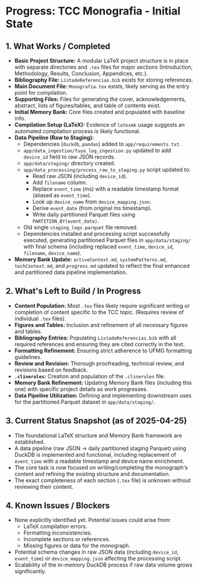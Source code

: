 # Progress: TCC Monografia - Initial State

## 1. What Works / Completed

-   **Basic Project Structure:** A modular LaTeX project structure is in place with separate directories and `.tex` files for major sections (Introduction, Methodology, Results, Conclusion, Appendices, etc.).
-   **Bibliography File:** `ListadeReferencias.bib` exists for storing references.
-   **Main Document File:** `Monografia.tex` exists, likely serving as the entry point for compilation.
-   **Supporting Files:** Files for generating the cover, acknowledgements, abstract, lists of figures/tables, and table of contents exist.
-   **Initial Memory Bank:** Core files created and populated with baseline info.
-   **Compilation Setup (LaTeX):** Evidence of `latexmk` usage suggests an automated compilation process is likely functional.
-   **Data Pipeline (Raw to Staging):**
    -   Dependencies (`duckdb`, `pandas`) added to `app/requirements.txt`.
    -   `app/data_ingestion/tuya_log_ingestion.py` updated to add `device_id` field to raw JSON records.
    -   `app/data/staging/` directory created.
    -   `app/data_processing/process_raw_to_staging.py` script updated to:
        - Read raw JSON (including `device_id`).
        - Add `filename` column.
        - Replace `event_time` (ms) with a readable timestamp format (aliased as `event_time`).
        - Look up `device_name` from `device_mapping.json`.
        - Derive `event_date` (from original ms timestamp).
        - Write daily partitioned Parquet files using `PARTITION_BY(event_date)`.
    -   Old single `staging_logs.parquet` file removed.
    -   Dependencies installed and processing script successfully executed, generating partitioned Parquet files in `app/data/staging/` with final schema (including replaced `event_time`, `device_id`, `filename`, `device_name`).
-   **Memory Bank Update:** `activeContext.md`, `systemPatterns.md`, `techContext.md`, and `progress.md` updated to reflect the final enhanced and partitioned data pipeline implementation.

## 2. What's Left to Build / In Progress

-   **Content Population:** Most `.tex` files likely require significant writing or completion of content specific to the TCC topic. (Requires review of individual `.tex` files).
-   **Figures and Tables:** Inclusion and refinement of all necessary figures and tables.
-   **Bibliography Entries:** Populating `ListadeReferencias.bib` with all required references and ensuring they are cited correctly in the text.
-   **Formatting Refinement:** Ensuring strict adherence to UFMG formatting guidelines.
-   **Review and Revision:** Thorough proofreading, technical review, and revisions based on feedback.
-   **`.clinerules`:** Creation and population of the `.clinerules` file.
-   **Memory Bank Refinement:** Updating Memory Bank files (including this one) with specific project details as work progresses.
-   **Data Pipeline Utilization:** Defining and implementing downstream uses for the partitioned Parquet dataset in `app/data/staging/`.

## 3. Current Status Snapshot (as of 2025-04-25)

-   The foundational LaTeX structure and Memory Bank framework are established.
-   A data pipeline (raw JSON -> daily partitioned staging Parquet) using DuckDB is implemented and functional, including replacement of `event_time` with a readable timestamp and device name enrichment.
-   The core task is now focused on writing/completing the monograph's content and refining the existing structure and documentation.
-   The exact completeness of each section (`.tex` file) is unknown without reviewing their content.

## 4. Known Issues / Blockers

-   None explicitly identified yet. Potential issues could arise from:
    -   LaTeX compilation errors.
    -   Formatting inconsistencies.
    -   Incomplete sections or references.
    -   Missing figures or data for the monograph.
-   Potential schema changes in raw JSON data (including `device_id`, `event_time`) or `device_mapping.json` affecting the processing script.
-   Scalability of the in-memory DuckDB process if raw data volume grows significantly.
